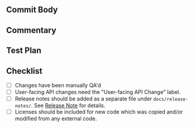 ## Commit Body

<!---
When squash-and-merging, copy this directly into the description field. Check
the "Example Commit Body" for conventional commit semantics.

For breaking changes, please lead with "BREAKING CHANGE:". This section should
include a bracketed reference to the Jira ticket or Github issue.
e.g. "[DET-1234]".
-->

## Commentary

<!---
Use this section of your description to add context to the PR. Could be for
particularly tricky bits of code that could use extra scrutiny, historical
context useful for reviewers, etc.
--->

## Test Plan

<!---
Describe the scenarios in which you've tested your change, with screenshots as
appropriate. Reviewers may ask questions about this test plan to ensure adequate
coverage of changes.
-->

## Checklist

- [ ] Changes have been manually QA'd
- [ ] User-facing API changes need the "User-facing API Change" label.
- [ ] Release notes should be added as a separate file under `docs/release-notes/`.
  See [Release Note](https://github.com/determined-ai/determined/blob/master/docs/release-notes/README.md) for details.
- [ ] Licenses should be included for new code which was copied and/or modified from any external code.

<!---
Example Commit Body: "docs: tweak recommended "pip install" usage".

Specifically, this title should contain a type and a description
of the change being made:

User-facing change types:

- docs: docs-only change
- feat: new user-facing feature
- fix: bug fix
- perf: performance improvement

Internal change types:

- build: build system change (anything in a `Makefile`, mostly)
- chore: any internal change not covered by another type
- ci: anything that touches `.circleci`
- refactor: internal refactor
- style: style change
- test: new tests

See https://www.conventionalcommits.org/en/v1.0.0/ for background.

The first line should also:

- be at most 89 characters long
- contain a description that is at most 72 characters long
- not end with sentence-ending punctuation
- start (after the type) with a lowercase imperative ("add", "fix")
-->
